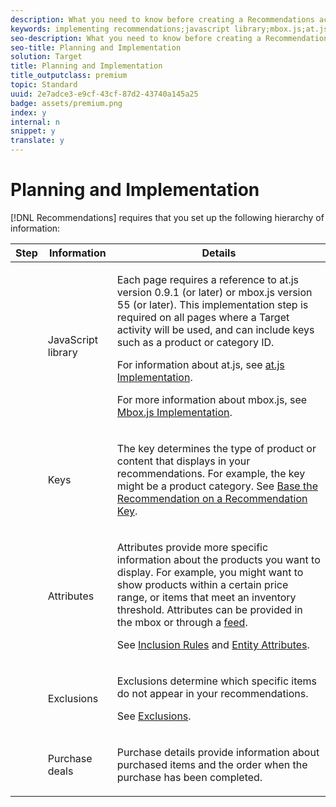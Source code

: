 ```yaml
---
description: What you need to know before creating a Recommendations activity.
keywords: implementing recommendations;javascript library;mbox.js;at.js;prerequisites
seo-description: What you need to know before creating a Recommendations activity.
seo-title: Planning and Implementation
solution: Target
title: Planning and Implementation
title_outputclass: premium
topic: Standard
uuid: 2e7adce3-e9cf-43cf-87d2-43740a145a25
badge: assets/premium.png
index: y
internal: n
snippet: y
translate: y
---
```


# Planning and Implementation

[!DNL  Recommendations] requires that you set up the following hierarchy of information: 



<table id="table_53E0DEF7F0204F9F9C8C8928D55B049E"> 
 <thead> 
  <tr> 
   <th colname="col1" class="entry"> Step </th> 
   <th colname="col2" class="entry"> Information </th> 
   <th colname="col3" class="entry"> Details </th> 
  </tr>
 </thead>
 <tbody> 
  <tr> 
   <td colname="col1"> <p style="text-align: center;"><img href="../assets/step1 red.png" id="image_079D053A075F427B85266AA9BACE95B8" /> </p> </td> 
   <td colname="col2"> <p>JavaScript library </p> </td> 
   <td colname="col3"> <p> Each page requires a reference to <span class="filepath"> at.js</span> version 0.9.1 (or later) or <span class="filepath"> mbox.js</span> version 55 (or later). This implementation step is required on all pages where a <span class="keyword"> Target</span> activity will be used, and can include keys such as a product or category ID. </p> <p>For information about<span class="filepath"> at.js</span>, see <a href="../ov2/c_target-atjs-implementation.xml#concept_8AC8D169E02944B1A547A0CAD97EAC17" format="dita" scope="local"> at.js Implementation</a>. </p> <p>For more information about <span class="filepath"> mbox.js</span>, see <a href="../ov/t_mbox_download.xml#task_4EAE26BB84FD4E1D858F411AEDF4B420" format="dita" scope="local"> Mbox.js Implementation</a>. </p> </td> 
  </tr> 
  <tr> 
   <td colname="col1"> <p style="text-align: center;"><img href="../assets/step2 red.png" id="image_8600F0A878A547F590F14959DE95D0D2" /> </p> </td> 
   <td colname="col2"> <p>Keys </p> </td> 
   <td colname="col3"> <p>The key determines the type of product or content that displays in your recommendations. For example, the key might be a product category. See <a href="t_create_new_algorithm.xml#task_2B0ED54AFBF64C56916B6E1F4DC0DC3B" format="dita" scope="local"> Base the Recommendation on a Recommendation Key</a>. </p> </td> 
  </tr> 
  <tr> 
   <td colname="col1"> <p style="text-align: center;"><img href="../assets/step3 red.png" id="image_9A3BE89D45F84FE09B8F8E7751470F83" /> </p> </td> 
   <td colname="col2"> <p>Attributes </p> </td> 
   <td colname="col3"> <p>Attributes provide more specific information about the products you want to display. For example, you might want to show products within a certain price range, or items that meet an inventory threshold. Attributes can be provided in the mbox or through a <a href="c_feeds.xml#concept_1228B31E3D0B483B9DD42C5E2AE436E3" format="dita" scope="local"> feed</a>. </p> <p>See <a href="t_create_new_algorithm.xml#task_28DB20F968B1451481D8E51BAF947079" format="dita" scope="local"> Inclusion Rules</a> and <a href="r_entity_attributes.xml#reference_3BCC1383FB3F44F4A2120BB36270387F" format="dita" scope="local"> Entity Attributes</a>. </p> </td> 
  </tr> 
  <tr> 
   <td colname="col1"> <p style="text-align: center;"><img href="../assets/step4 red.png" id="image_933D0A2340CF423B8970DF4336F9C0C4" /> </p> </td> 
   <td colname="col2"> <p>Exclusions </p> </td> 
   <td colname="col3"> <p>Exclusions determine which specific items do not appear in your recommendations. </p> <p>See <a href="c_feeds.xml#task_DD6D2F889E234F8C82B1604A3B315D81" format="dita" scope="local"> Exclusions</a>. </p> </td> 
  </tr> 
  <tr> 
   <td colname="col1"> <p style="text-align: center;"><img href="../assets/step5 red.png" id="image_5E83430D145948BDBB2C17D0F6C2B9A5" /> </p> </td> 
   <td colname="col2"> <p>Purchase deals </p> </td> 
   <td colname="col3"> <p>Purchase details provide information about purchased items and the order when the purchase has been completed. </p> </td> 
  </tr> 
 </tbody> 
</table>

